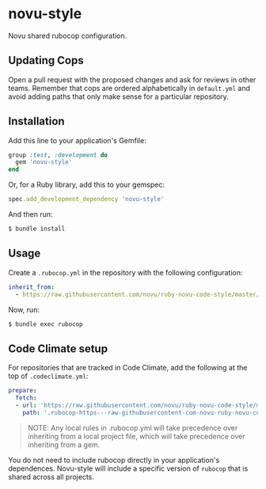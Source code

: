# novu-style

Novu shared rubocop configuration.

## Updating Cops

Open a pull request with the proposed changes and ask for reviews in other teams.
Remember that cops are ordered alphabetically in `default.yml` and avoid adding paths that only make sense for a particular repository.

## Installation

Add this line to your application's Gemfile:

```ruby
group :test, :development do
  gem 'novu-style'
end
```

Or, for a Ruby library, add this to your gemspec:

```ruby
spec.add_development_dependency 'novu-style'
```

And then run:

```bash
$ bundle install
```

## Usage

Create a `.rubocop.yml` in the repository with the following configuration:

```yaml
inherit_from:
  - https://raw.githubusercontent.com/novu/ruby-novu-code-style/master/default.yml
```

Now, run:

```bash
$ bundle exec rubocop
```

## Code Climate setup

For repositories that are tracked in Code Climate, add the following at the top of `.codeclimate.yml`:

```yaml
prepare:
  fetch:
  - url: 'https://raw.githubusercontent.com/novu/ruby-novu-code-style/master/default.yml'
    path: '.rubocop-https---raw-githubusercontent-com-novu-ruby-novu-code-style-master-default-yml'
```

>NOTE: Any local rules in .rubocop.yml will take precedence over inheriting from a local project file, which will take precedence over inheriting from a gem.

You do not need to include rubocop directly in your application's dependences. Novu-style will include a specific version of `rubocop` that is shared across all projects.
